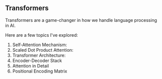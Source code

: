 
## Transformers

Transformers are a game-changer in how we handle language processing in AI. 

Here are a few topics I've explored:
1. Self-Attention Mechanism:
2. Scaled Dot Product Attention:
3. Transformer Architecture:
4. Encoder-Decoder Stack
5. Attention in Detail
6. Positional Encoding Matrix
